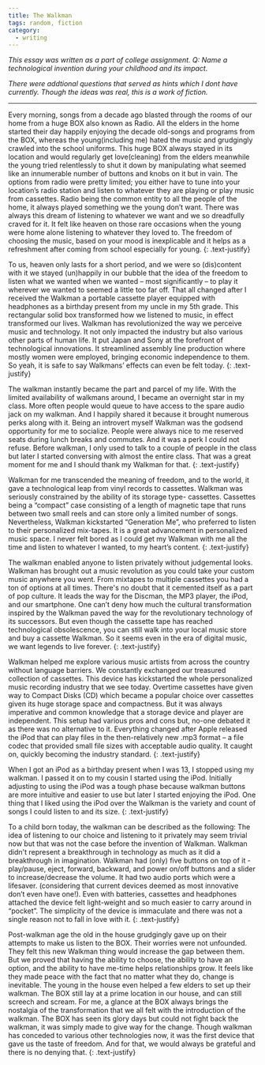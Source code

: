 ```yaml
---
title: The Walkman
tags: random, fiction
category:
  - writing
---
```


_This essay was written as a part of college assignment._
_Q: Name a technological invention during your childhood and its impact._

_There were addtional questions that served as hints which I dont have currently. Though the ideas was real, this is a work of fiction._

------

Every morning, songs from a decade ago blasted through the rooms of our home from a huge BOX also known as Radio. All the elders in the home started their day happily enjoying the decade old-songs and programs from the BOX, whereas the young(including me) hated the music and grudgingly crawled into the school uniforms. This huge BOX always stayed in its location and would regularly get love(cleaning) from the elders meanwhile the young tried relentlessly to shut it down by manipulating what seemed like an innumerable number of buttons and knobs on it but in vain. The options from radio were pretty limited; you either have to tune into your location’s radio station and listen to whatever they are playing or play music from cassettes. Radio being the common entity to all the people of the home, it always played something we the young don’t want. There was always this dream of listening to whatever we want and we so dreadfully craved for it. It felt like heaven on those rare occasions when the young were home alone listening to whatever they loved to. The freedom of choosing the music, based on your mood is inexplicable and it helps as a refreshment after coming from school especially for young.
{: .text-justify}

To us, heaven only lasts for a short period, and we were so (dis)content with it we stayed (un)happily in our bubble that the idea of the freedom to listen what we wanted when we wanted – most significantly – to play it wherever we wanted to seemed a little too far off. That all changed after I received the Walkman a portable cassette player equipped with headphones as a birthday present from my uncle in my 5th grade. This rectangular solid box transformed how we listened to music, in effect transformed our lives. Walkman has revolutionized the way we perceive music and technology.  It not only impacted the industry but also various other parts of human life. It put Japan and Sony at the forefront of technological innovations. It streamlined assembly line production where mostly women were employed, bringing economic independence to them. So yeah, it is safe to say Walkmans’ effects can even be felt today.
{: .text-justify}

The walkman instantly became the part and parcel of my life. With the limited availability of walkmans around, I became an overnight star in my class. More often people would queue to have access to the spare audio jack on my walkman. And I happily shared it because it brought numerous perks along with it. Being an introvert myself Walkman was the godsend opportunity for me to socialize. People were always nice to me reserved seats during lunch breaks and commutes. And it was a perk I could not refuse. Before walkman, I only used to talk to a couple of people in the class but later I started conversing with almost the entire class. That was a great moment for me and I should thank my Walkman for that.
{: .text-justify}

Walkman for me transcended the meaning of freedom, and to the world, it gave a technological leap from vinyl records to cassettes. Walkman was seriously constrained by the ability of its storage type- cassettes. Cassettes being a “compact” case consisting of a length of magnetic tape that runs between two small reels and can store only a limited number of songs. Nevertheless, Walkman kickstarted “Generation Me”, who preferred to listen to their personalized mix-tapes. It is a great advancement in personalized music space. I never felt bored as I could get my Walkman with me all the time and listen to whatever I wanted, to my heart’s content.
{: .text-justify}

The walkman enabled anyone to listen privately without judgemental looks. Walkman has brought out a music revolution as you could take your custom music anywhere you went. From mixtapes to multiple cassettes you had a ton of options at all times. There's no doubt that it cemented itself as a part of pop culture. It leads the way for the Discman, the MP3 player, the iPod, and our smartphone. One can’t deny how much the cultural transformation inspired by the Walkman paved the way for the revolutionary technology of its successors. But even though the cassette tape has reached technological obsolescence, you can still walk into your local music store and buy a cassette Walkman. So it seems even in the era of digital music, we want legends to live forever.
{: .text-justify}

Walkman helped me explore various music artists from across the country without language barriers. We constantly exchanged our treasured collection of cassettes. This device has kickstarted the whole personalized music recording industry that we see today. Overtime cassettes have given way to Compact Disks (CD) which became a popular choice over cassettes given its huge storage space and compactness. But it was always imperative and common knowledge that a storage device and player are independent. This setup had various pros and cons but, no-one debated it as there was no alternative to it. Everything changed after Apple released the iPod that can play files in the then-relatively new .mp3 format – a file codec that provided small file sizes with acceptable audio quality. It caught on, quickly becoming the industry standard.
{: .text-justify}

When I got an iPod as a birthday present when I was 13, I stopped using my walkman. I passed it on to my cousin I started using the iPod. Initially adjusting to using the iPod was a tough phase because walkman buttons are more intuitive and easier to use but later I started enjoying the iPod. One thing that I liked using the iPod over the Walkman is the variety and count of songs I could listen to and its size.
{: .text-justify}

To a child born today, the walkman can be described as the following: The idea of listening to our choice and listening to it privately may seem trivial now but that was not the case before the invention of Walkman. Walkman didn't represent a breakthrough in technology as much as it did a breakthrough in imagination. Walkman had (only) five buttons on top of it - play/pause, eject, forward, backward, and power on/off buttons and a slider to increase/decrease the volume. It had two audio ports which were a lifesaver. (considering that current devices deemed as most innovative don’t even have one!). Even with batteries, cassettes and headphones attached the device felt light-weight and so much easier to carry around in “pocket”. The simplicity of the device is immaculate and there was not a single reason not to fall in love with it.
{: .text-justify}

Post-walkman age the old in the house grudgingly gave up on their attempts to make us listen to the BOX. Their worries were not unfounded. They felt this new Walkman thing would increase the gap between them. But we proved that having the ability to choose, the ability to have an option, and the ability to have me-time helps relationships grow. It feels like they made peace with the fact that no matter what they do, change is inevitable. The young in the house even helped a few elders to set up their walkman. The BOX still lay at a prime location in our house, and can still screech and scream. For me, a glance at the BOX always brings the nostalgia of the transformation that we all felt with the introduction of the walkman. The BOX has seen its glory days but could not fight back the walkman, it was simply made to give way for the change. Though walkman has conceded to various other technologies now, it was the first device that gave us the taste of freedom. And for that, we would always be grateful and there is no denying that.
{: .text-justify}
